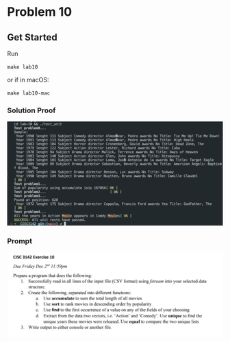 # Problem 10

## Get Started

Run 
```
make lab10
```

or if in macOS:
```
make lab10-mac
```


### Solution Proof

![](./../img/2022-12-05-02-11-58.png)


### Prompt

![](./../img/2022-12-05-02-13-53.png)
